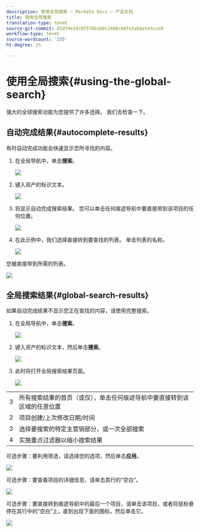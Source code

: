 ```yaml
---
description: 使用全局搜索 — Marketo Docs — 产品文档
title: 使用全局搜索
translation-type: tm+mt
source-git-commit: d1d74e24c07578b1b0c2696c08fe5a5be543cce8
workflow-type: tm+mt
source-wordcount: '255'
ht-degree: 1%

---
```



# 使用全局搜索{#using-the-global-search}

强大的全球搜索功能为您提供了许多选择。 我们去检查一下。

## 自动完成结果{#autocomplete-results}

有时自动完成功能会快速显示您所寻找的内容。

1. 在全局导航中，单击&#x200B;**搜索**。

   ![](assets/using-the-global-search-1.png)

1. 键入资产的标识文本。

   ![](assets/using-the-global-search-2.png)

1. 将显示自动完成搜索结果。 您可以单击任何痕迹导航中要直接带到该项目的任何位置。

   ![](assets/using-the-global-search-3.png)

1. 在此示例中，我们选择直接转到要查找的列表。 单击列表的名称。

   ![](assets/using-the-global-search-4.png)

您被直接带到所需的列表。

![](assets/using-the-global-search-5.png)

## 全局搜索结果{#global-search-results}

如果自动完成结果不显示您正在查找的内容，请使用完整搜索。

1. 在全局导航中，单击&#x200B;**搜索**。

   ![](assets/using-the-global-search-6.png)

1. 键入资产的标识文本，然后单击&#x200B;**搜索**。

   ![](assets/using-the-global-search-7.png)

1. 此时将打开全局搜索结果页面。

   ![](assets/using-the-global-search-8.png)

<table> 
 <tbody>
  <tr>
   <td>3</td> 
   <td>所有搜索结果的首页（或仅），单击任何痕迹导航中要直接转到该区域的任意位置</td> 
  </tr>
  <tr>
   <td>2</td> 
   <td>项目创建/上次修改日期/时间</td> 
  </tr>
  <tr>
   <td>3</td> 
   <td>选择要搜索的特定主营销部分，或一次全部搜索</td> 
  </tr>
  <tr>
   <td>4</td> 
   <td>实施重点过滤器以缩小搜索结果</td> 
  </tr>
 </tbody>
</table>

可选步骤：要利用筛选，请选择您的选项，然后单击&#x200B;**应用**。

![](assets/using-the-global-search-9.png)

可选步骤：要查看项目的详细信息，请单击其行的“空白”。

![](assets/using-the-global-search-10.png)

可选步骤：要直接转到痕迹导航中的最后一个项目，请单击该项目，或者将鼠标悬停在其行中的“空白”上，直到出现下面的图标，然后单击它。

![](assets/using-the-global-search-11.png)
